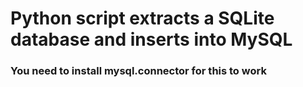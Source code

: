 # Python script extracts a SQLite database and inserts into MySQL

### You need to install mysql.connector for this to work